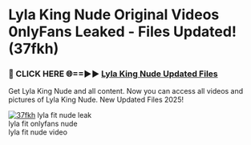 # Lyla King Nude Original Videos 0nlyFans Leaked - Files Updated! (37fkh)

<h3>🔴 CLICK HERE 🌐==►► <a href="https://tinyurl.com/yrmya6cz" rel="nofollow">Lyla King Nude Updated Files</a></h3>

Get Lyla King Nude and all content. Now you can access all videos and pictures of Lyla King Nude. New Updated Files 2025!

[![37fkh](https://i.imgur.com/FMdXYCs.gif)](https://tinyurl.com/yrmya6cz)
lyla fit nude leak<br>
lyla fit onlyfans nude<br>
lyla fit nude video